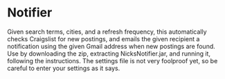 # Notifier
Given search terms, cities, and a refresh frequency, this automatically checks Craigslist for new postings, and emails the given recipient a notification using the given Gmail address when new postings are found.
Use by downloading the zip, extracting NicksNotifier.jar, and running it, following the instructions. The settings file is not very foolproof yet, so be careful to enter your settings as it says.
